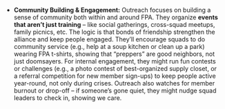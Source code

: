 - **Community Building & Engagement:** Outreach focuses on building a sense of community both within and around FPA. They organize **events that aren’t just training** – like social gatherings, cross-squad meetups, family picnics, etc. The logic is that bonds of friendship strengthen the alliance and keep people engaged. They’ll encourage squads to do community service (e.g., help at a soup kitchen or clean up a park) wearing FPA t-shirts, showing that “preppers” are good neighbors, not just doomsayers. For internal engagement, they might run fun contests or challenges (e.g., a photo contest of best-organized supply closet, or a referral competition for new member sign-ups) to keep people active year-round, not only during crises. Outreach also watches for member burnout or drop-off – if someone’s gone quiet, they might nudge squad leaders to check in, showing we care.